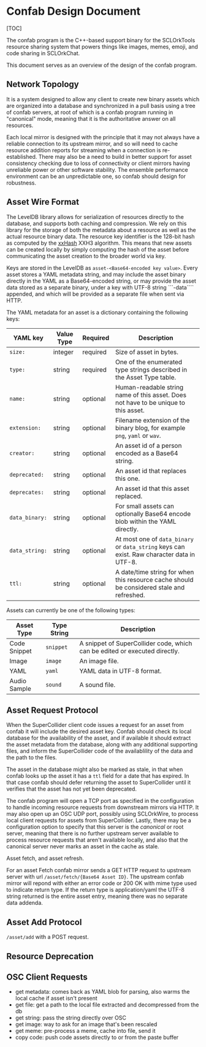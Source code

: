 Confab Design Document
======================

[TOC]

The confab program is the C++-based support binary for the SCLOrkTools resource sharing system that powers things like
images, memes, emoji, and code sharing in SCLOrkChat.

This document serves as an overview of the design of the confab program.

Network Topology
-----------------

It is a system designed to allow any client to create new binary assets which are organized into a database and
synchronized in a pull basis using a tree of confab servers, at root of which is a confab program running in "canonical"
mode, meaning that it is the authoritative answer on all resources.

Each local mirror is designed with the principle that it may not always have a reliable connection to its upstream
mirror, and so will need to cache resource addition reports for streaming when a connection is re-established. There
may also be a need to build in better support for asset consistency checking due to loss of connectivity or client
mirrors having unreliable power or other software stability. The ensemble performance environment can be an
unpredictable one, so confab should design for robustness.

Asset Wire Format
-----------------

The LevelDB library allows for serialization of resources directly to the database, and supports both caching and
compression. We rely on this library for the storage of both the metadata about a resource as well as the actual
resource binary data. The resource key identifier is the 128-bit hash as computed by the
[xxHash](https://github.com/Cyan4973/xxHash) XXH3 algorithm. This means that new assets can be created locally by
simply computing the hash of the asset before communicating the asset creation to the broader world via key.

Keys are stored in the LevelDB as ```asset-<Base64-encoded key value>```. Every asset stores a YAML metadata string,
and may include the asset binary directly in the YAML as a Base64-encoded string, or may provide the asset data
stored as a separate binary, under a key with UTF-8 string ```-data```` appended, and which will be provided as a
separate file when sent via HTTP.

The YAML metadata for an asset is a dictionary containing the following keys:

YAML key           | Value Type | Required | Description
-------------------|------------|----------|------------
```size:```        | integer    | required | Size of asset in bytes.
```type:```        | string     | required | One of the enumerated type strings described in the Asset Type table.
```name:```        | string     | optional | Human-readable string name of this asset. Does not have to be unique to this asset.
```extension:```   | string     | optional | Filename extension of the binary blog, for example ```png```, ```yaml``` or ```wav```.
```creator:```     | string     | optional | An asset id of a person encoded as a Base64 string.
```deprecated:```  | string     | optional | An asset id that replaces this one.
```deprecates:```  | string     | optional | An asset id that this asset replaced.
```data_binary:``` | string     | optional | For small assets can optionally Base64 encode blob within the YAML directly.
```data_string:``` | string     | optional | At most one of ```data_binary``` or ```data_string``` keys can exist. Raw character data in UTF-8.
```ttl:```         | string     | optional | A date/time string for when this resource cache should be considered stale and refreshed.

Assets can currently be one of the following types:

Asset Type   | Type String   | Description
-------------|---------------|------------
Code Snippet | ```snippet``` | A snippet of SuperCollider code, which can be edited or executed directly.
Image        | ```image```   | An image file.
YAML         | ```yaml```    | YAML data in UTF-8 format.
Audio Sample | ```sound```   | A sound file.

Asset Request Protocol
----------------------

When the SuperCollider client code issues a request for an asset from confab it will include the desired asset key. Confab
should check its local database for the availability of the asset, and if available it should extract the asset metadata from
the database, along with any additional supporting files, and inform the SuperCollider code of the availablility of the data
and the path to the files.

The asset in the database might also be marked as stale, in that when confab looks up the asset it
has a ```ttl``` field for a date that has expired. In that case confab should defer returning the asset to SuperCollider until
it verifies that the asset has not yet been deprecated.

The confab program will open a TCP port as specified in the configuration to handle incoming resource requests from
downstream mirrors via HTTP. It may also open up an OSC UDP port, possibly using SCLOrkWire, to process local client requests
for assets from SuperCollider. Lastly, there may be a configuration option to specify that this server is the
*canonical* or root server, meaning that there is no further upstream server available to process resource requests that
aren't available locally, and also that the canonical server never marks an asset in the cache as stale.

Asset fetch, and asset refresh.

For an asset Fetch confab mirror sends a GET HTTP request to upstream server with url ```/asset/fetch/{Base64 Asset ID}```. The
upstream confab mirror will repond with either an error code or 200 OK with mime type used to indicate return type. If
the return type is application/yaml the UTF-8 string returned is the entire asset entry, meaning there was no separate
data addenda.

Asset Add Protocol
------------------

```/asset/add``` with a POST request.

Resource Deprecation
--------------------


OSC Client Requests
-------------------

- get metadata: comes back as YAML blob for parsing, also warms the local cache if asset isn't present
- get file: get a path to the local file extracted and decompressed from the db
- get string: pass the string directly over OSC
- get image: way to ask for an image that's been rescaled
- get meme: pre-process a meme, cache into file, send it
- copy code: push code assets directly to or from the paste buffer

